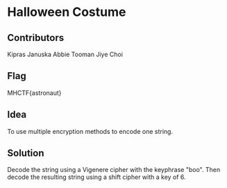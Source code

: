# Halloween Costume
## Contributors
Kipras Januska
Abbie Tooman
Jiye Choi

## Flag

MHCTF{astronaut}

## Idea

To use multiple encryption methods to encode one string.

## Solution

Decode the string using a Vigenere cipher with the keyphrase "boo". Then decode the resulting string using a shift cipher with a key of 6.
